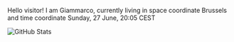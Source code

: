 Hello visitor! I am Giammarco, currently living in space coordinate Brussels and time coordinate Sunday, 27 June, 20:05 CEST

![GitHub Stats](https://github-readme-stats.vercel.app/api?username=grcasanova)
